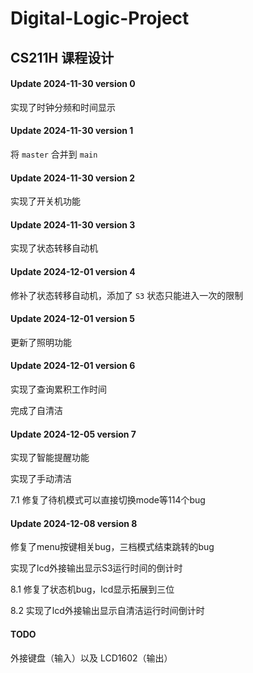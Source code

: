 # Digital-Logic-Project

## CS211H 课程设计

#### Update 2024-11-30 version 0

实现了时钟分频和时间显示

#### Update 2024-11-30 version 1

将 ```master``` 合并到 ```main``` 

#### Update 2024-11-30 version 2

实现了开关机功能

#### Update 2024-11-30 version 3

实现了状态转移自动机

#### Update 2024-12-01 version 4

修补了状态转移自动机，添加了 ```S3``` 状态只能进入一次的限制

#### Update 2024-12-01 version 5

更新了照明功能

#### Update 2024-12-01 version 6

实现了查询累积工作时间

完成了自清洁

#### Update 2024-12-05 version 7

实现了智能提醒功能

实现了手动清洁

7.1 修复了待机模式可以直接切换mode等114个bug

#### Update 2024-12-08 version 8

修复了menu按键相关bug，三档模式结束跳转的bug

实现了lcd外接输出显示S3运行时间的倒计时

8.1 修复了状态机bug，lcd显示拓展到三位

8.2 实现了lcd外接输出显示自清洁运行时间倒计时

#### TODO 

外接键盘（输入）以及 LCD1602（输出）
